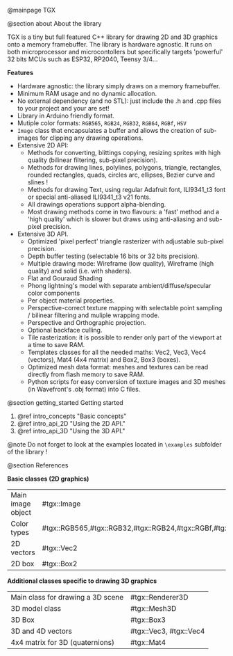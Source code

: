 @mainpage TGX

@section about About the library

TGX is a tiny but full featured C++ library for drawing 2D and 3D graphics onto a memory framebuffer.
The library is hardware agnostic. It runs on both microprocessor and microcontollers but specifically targets
'powerful' 32 bits MCUs such as ESP32, RP2040, Teensy 3/4...
 
**Features**

- Hardware agnostic: the library simply draws on a memory framebuffer.
- Minimum RAM usage and no dynamic allocation. 
- No external dependency (and no STL): just include the .h and .cpp files to your project and your are set!
- Library in Arduino friendly format. 
- Mutiple color formats: `RGB565`,  `RGB24`, `RGB32`, `RGB64`, `RGBf`, `HSV`
- `Image` class that encapsulates a buffer and allows the creation of sub-images for clipping any drawing operations.    
- Extensive 2D API: 
    - Methods for converting, blittings copying, resizing sprites with high quality (bilinear filtering, sub-pixel precision). 
    - Methods for drawing lines, polylines, polygons, triangle, rectangles, rounded rectangles, quads, circles arc, ellipses, Bezier curve and slines ! 
    - Methods for drawing Text, using regular Adafruit font, ILI9341_t3 font or special anti-aliased ILI9341_t3 v21 fonts. 
    - All drawings operations support alpha-blending. 
    - Most drawing methods come in two flavours: a 'fast' method and a 'high quality' which is slower but draws using anti-aliasing and sub-pixel precision.     
- Extensive 3D API.
    - Optimized 'pixel perfect' triangle rasterizer with adjustable sub-pixel precision. 
    - Depth buffer testing (selectable 16 bits or 32 bits precision).
    - Multiple drawing mode: Wireframe (low quality), Wireframe (high quality) and solid (i.e. with shaders). 
    - Flat and Gouraud Shading
    - Phong lightning's model with separate ambient/diffuse/specular color components
    - Per object material properties.
    - Perspective-correct texture mapping with selectable point sampling / bilinear filtering and muliple wrapping mode.
    - Perspective and Orthographic projection.
    - Optional backface culling.
    - Tile rasterization: it is possible to render only part of the viewport at a time to save RAM. 
    - Templates classes for all the needed maths: Vec2, Vec3, Vec4 (vectors), Mat4 (4x4 matrix) and Box2, Box3 (boxes).
    - Optimized mesh data format: meshes and textures can be read directly from flash memory to save RAM.
    - Python scripts for easy conversion of texture images and 3D meshes (in Wavefront's .obj format) into C files.
    
    

    
    
    
    
@section getting_started Getting started

1. @ref intro_concepts "Basic concepts"
2. @ref intro_api_2D "Using the 2D API."
3. @ref intro_api_3D "Using the 3D API."



@note Do not forget to look at the examples located in `\examples` subfolder of the library !




@section References


**Basic classes (2D graphics)**

|                                   |                                                                       |
|-----------------------------------|-----------------------------------------------------------------------|
| Main image object                 | #tgx::Image                                                           |
| Color types                       | #tgx::RGB565,#tgx::RGB32,#tgx::RGB24,#tgx::RGBf,#tgx::RGB64,#tgx::HSV |
| 2D vectors                        | #tgx::Vec2                                                            |
| 2D box                            | #tgx::Box2                                                            |



**Additional classes specific to drawing 3D graphics**

|                                   |                            |
|-----------------------------------|----------------------------|
| Main class for drawing a 3D scene | #tgx::Renderer3D           |
| 3D model class                    | #tgx::Mesh3D               |
| 3D Box                            | #tgx::Box3                 |
| 3D and 4D vectors                 | #tgx::Vec3, #tgx::Vec4     |
| 4x4 matrix for 3D (quaternions)   | #tgx::Mat4                 |
